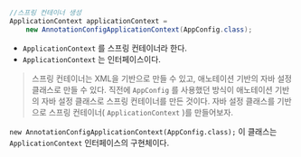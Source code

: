 ```Java

//스프링 컨테이너 생성  
ApplicationContext applicationContext =
	new AnnotationConfigApplicationContext(AppConfig.class);

```

- `ApplicationContext` 를 스프링 컨테이너라 한다.
- `ApplicationContext` 는 인터페이스이다.  
 
> 스프링 컨테이너는 XML을 기반으로 만들 수 있고, 애노테이션 기반의 자바 설정 클래스로 만들 수 있다. 직전에 `AppConfig` 를 사용했던 방식이 애노테이션 기반의 자바 설정 클래스로 스프링 컨테이너를 만든 것이다.
> 자바 설정 클래스를 기반으로 스프링 컨테이너( `ApplicationContext` )를 만들어보자.

`new AnnotationConfigApplicationContext(AppConfig.class);` 이 클래스는 `ApplicationContext` 인터페이스의 구현체이다.